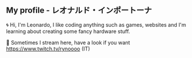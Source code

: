 ## My profile - レオナルド・インポートーナ
🌀 Hi, I'm Leonardo, I like coding anything such as games, websites and I'm learning about creating some fancy hardware stuff.


📡 Sometimes I stream here, have a look if you want https://www.twitch.tv/rynoooo (IT)
